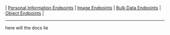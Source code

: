 | [Personal Information Endpoints](./Personal.md)  | [Image Endpoints](./Images.md)  | [Bulk Data Endpoints](./Bulk.md) | [Object Endpoints](./Objekt.md)  | 
_______



here will the docs lie
